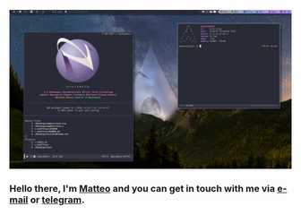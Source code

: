 <!-- Links list -->
[geoteo]: https://www.geoteo.net
[protonmail]: mailto:matteo.giorgi@protonmail.com
[telegram]: https://t.me/geoteodotnet
<!-- Links list -->


![](assets/scrot.png)

### Hello there, I'm [Matteo][geoteo] and you can get in touch with me via [e-mail][protonmail] or [telegram][telegram].
